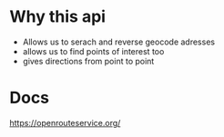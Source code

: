# Why this api

- Allows us to serach and reverse geocode adresses
- allows us to find points of interest too
- gives directions from point to point

# Docs

https://openrouteservice.org/
